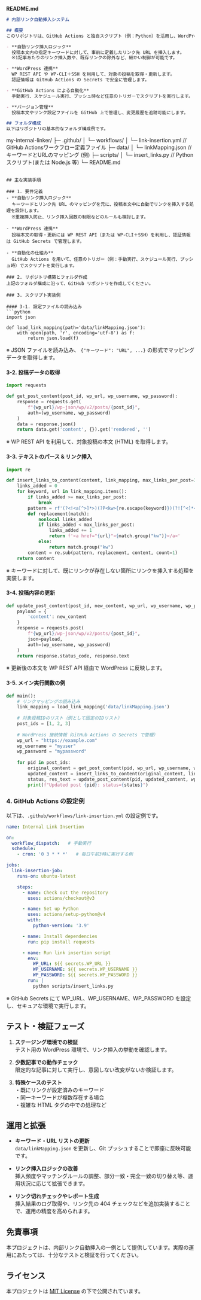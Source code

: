 

**README.md**

```markdown
# 内部リンク自動挿入システム

## 概要
このリポジトリは、GitHub Actions と独自スクリプト（例：Python）を活用し、WordPress の投稿本文に対して自動で内部リンクを挿入する仕組みを実装するためのサンプルプロジェクトです。本システムでは、以下の機能を実現します。

- **自動リンク挿入ロジック**  
  投稿本文内の指定キーワードに対して、事前に定義したリンク先 URL を挿入します。  
  ※1記事あたりのリンク挿入数や、既存リンクの除外など、細かい制御が可能です。

- **WordPress 連携**  
  WP REST API や WP-CLI＋SSH を利用して、対象の投稿を取得・更新します。  
  認証情報は GitHub Actions の Secrets で安全に管理します。

- **GitHub Actions による自動化**  
  手動実行、スケジュール実行、プッシュ時など任意のトリガーでスクリプトを実行します。

- **バージョン管理**  
  投稿本文やリンク設定ファイルを GitHub 上で管理し、変更履歴を追跡可能にします。

## フォルダ構成
以下はリポジトリの基本的なフォルダ構成例です。

```
my-internal-linker/
├─ .github/
│   └─ workflows/
│       └─ link-insertion.yml   // GitHub Actionsワークフロー定義ファイル
├─ data/
│   └─ linkMapping.json         // キーワードとURLのマッピング (例)
├─ scripts/
│   └─ insert_links.py          // Pythonスクリプト(または Node.js 等)
└─ README.md

```

## 主な実装手順

### 1. 要件定義
- **自動リンク挿入ロジック**  
  キーワードとリンク先 URL のマッピングを元に、投稿本文中に自動でリンクを挿入する処理を設計します。  
  ※重複挿入防止、リンク挿入回数の制限などのルールも検討します。

- **WordPress 連携**  
  投稿本文の取得・更新には WP REST API（または WP-CLI＋SSH）を利用し、認証情報は GitHub Secrets で管理します。

- **自動化の仕組み**  
  GitHub Actions を用いて、任意のトリガー（例：手動実行、スケジュール実行、プッシュ時）でスクリプトを実行します。

### 2. リポジトリ構築とフォルダ作成
上記のフォルダ構成に沿って、GitHub リポジトリを作成してください。

### 3. スクリプト実装例

#### 3-1. 設定ファイルの読み込み
```python
import json

def load_link_mapping(path='data/linkMapping.json'):
    with open(path, 'r', encoding='utf-8') as f:
        return json.load(f)
```
※ JSON ファイルを読み込み、 `{"キーワード": "URL", ...}` の形式でマッピングデータを取得します。

#### 3-2. 投稿データの取得
```python
import requests

def get_post_content(post_id, wp_url, wp_username, wp_password):
    response = requests.get(
        f"{wp_url}/wp-json/wp/v2/posts/{post_id}",
        auth=(wp_username, wp_password)
    )
    data = response.json()
    return data.get('content', {}).get('rendered', '')
```
※ WP REST API を利用して、対象投稿の本文 (HTML) を取得します。

#### 3-3. テキストのパース & リンク挿入
```python
import re

def insert_links_to_content(content, link_mapping, max_links_per_post=3):
    links_added = 0
    for keyword, url in link_mapping.items():
        if links_added >= max_links_per_post:
            break
        pattern = rf'(?<!<a[^>]*>)(?P<kw>{re.escape(keyword)})(?![^<]*<\/a>)'
        def replacement(match):
            nonlocal links_added
            if links_added < max_links_per_post:
                links_added += 1
                return f'<a href="{url}">{match.group("kw")}</a>'
            else:
                return match.group("kw")
        content = re.sub(pattern, replacement, content, count=1)
    return content
```
※ キーワードに対して、既にリンクが存在しない箇所にリンクを挿入する処理を実装します。

#### 3-4. 投稿内容の更新
```python
def update_post_content(post_id, new_content, wp_url, wp_username, wp_password):
    payload = {
        'content': new_content
    }
    response = requests.post(
        f"{wp_url}/wp-json/wp/v2/posts/{post_id}",
        json=payload,
        auth=(wp_username, wp_password)
    )
    return response.status_code, response.text
```
※ 更新後の本文を WP REST API 経由で WordPress に反映します。

#### 3-5. メイン実行関数の例
```python
def main():
    # リンクマッピングの読み込み
    link_mapping = load_link_mapping('data/linkMapping.json')
    
    # 対象投稿IDのリスト（例として固定のIDリスト）
    post_ids = [1, 2, 3]
    
    # WordPress 接続情報（GitHub Actions の Secrets で管理）
    wp_url = "https://example.com"
    wp_username = "myuser"
    wp_password = "mypassword"
    
    for pid in post_ids:
        original_content = get_post_content(pid, wp_url, wp_username, wp_password)
        updated_content = insert_links_to_content(original_content, link_mapping)
        status, res_text = update_post_content(pid, updated_content, wp_url, wp_username, wp_password)
        print(f"Updated post {pid}: status={status}")
```

### 4. GitHub Actions の設定例
以下は、`.github/workflows/link-insertion.yml` の設定例です。

```yaml
name: Internal Link Insertion

on:
  workflow_dispatch:   # 手動実行
  schedule:
    - cron: '0 3 * * *'   # 毎日午前3時に実行する例

jobs:
  link-insertion-job:
    runs-on: ubuntu-latest

    steps:
      - name: Check out the repository
        uses: actions/checkout@v3

      - name: Set up Python
        uses: actions/setup-python@v4
        with:
          python-version: '3.9'

      - name: Install dependencies
        run: pip install requests

      - name: Run link insertion script
        env:
          WP_URL: ${{ secrets.WP_URL }}
          WP_USERNAME: ${{ secrets.WP_USERNAME }}
          WP_PASSWORD: ${{ secrets.WP_PASSWORD }}
        run: |
          python scripts/insert_links.py
```
※ GitHub Secrets にて WP_URL、WP_USERNAME、WP_PASSWORD を設定し、セキュアな環境で実行します。

## テスト・検証フェーズ
1. **ステージング環境での検証**  
   テスト用の WordPress 環境で、リンク挿入の挙動を確認します。

2. **少数記事での動作チェック**  
   限定的な記事に対して実行し、意図しない改変がないか検証します。

3. **特殊ケースのテスト**  
   ・既にリンクが設定済みのキーワード  
   ・同一キーワードが複数存在する場合  
   ・複雑な HTML タグの中での処理など

## 運用と拡張
- **キーワード・URL リストの更新**  
  `data/linkMapping.json` を更新し、Git プッシュすることで即座に反映可能です。

- **リンク挿入ロジックの改善**  
  挿入頻度やマッチングルールの調整、部分一致・完全一致の切り替え等、運用状況に応じて拡張できます。

- **リンク切れチェックやレポート生成**  
  挿入結果のログ取得や、リンク先の 404 チェックなどを追加実装することで、運用の精度を高められます。

## 免責事項
本プロジェクトは、内部リンク自動挿入の一例として提供しています。実際の運用にあたっては、十分なテストと検証を行ってください。

## ライセンス
本プロジェクトは [MIT License](LICENSE) の下で公開されています。

